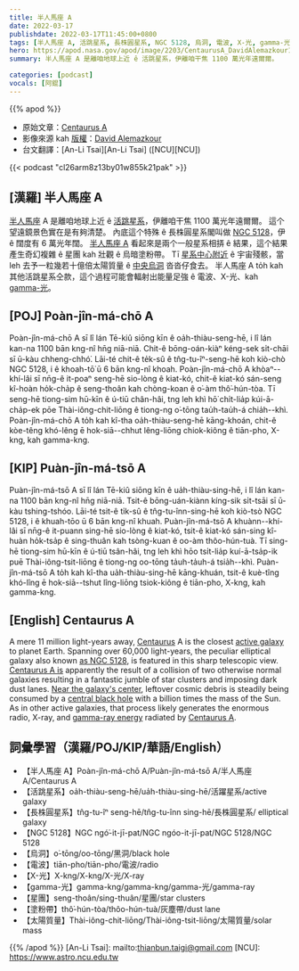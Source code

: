 ```yaml
---
title: 半人馬座 A
date: 2022-03-17
publishdate: 2022-03-17T11:45:00+0800
tags: [半人馬座 A, 活跳星系, 長株圓星系, NGC 5128, 烏洞, 電波, X-光, gamma-光, 星團, 塗粉帶, 太陽質量]
hero: https://apod.nasa.gov/apod/image/2203/CentaurusA_DavidAlemazkour1024.jpg
summary: 半人馬座 A 是離咱地球上近 ê 活跳星系，伊離咱干焦 1100 萬光年遠爾爾。

categories: [podcast]
vocals: [阿錕]
---
```


{{% apod %}}

- 原始文章：[Centaurus A](https://apod.nasa.gov/apod/ap220317.html)
- 影像來源 kah [版權][copyright]：[David Alemazkour](mailto:dalemazkour@hotmail.com)
- 台文翻譯：[An-Li Tsai][An-Li Tsai] ([NCU][NCU])

{{< podcast "cl26arm8z13by01w855k21pak" >}}

## [漢羅] 半人馬座 A
[半人馬座][Centaurus] A 是離咱地球上近 ê [活跳星系][active galaxy]，伊離咱干焦 1100 萬光年遠爾爾。
這个望遠鏡景色實在是有夠清楚。
內底這个特殊 ê 長株圓星系閣叫做 [NGC 5128][as NGC 5128]，伊 ê 闊度有 6 萬光年闊。
[半人馬座 A][Centaurus A is] 看起來是兩个一般星系相挵 ê 結果，這个結果產生奇幻複雜 ê 星團 kah 壯觀 ê 烏暗塗粉帶。
Tī [星系中心附近][Near the galaxy's center] ê 宇宙殘骸，當 leh 去予一粒幾若十億倍太陽質量 ê [中央烏洞][central black hole t] 沓沓仔食去。
半人馬座 A to̍h kah 其他活跳星系仝款，這个過程可能會輻射出能量足強 ê 電波、X-光、kah [gamma-光][gamma-ray energy]。

## [POJ] Poàn-jîn-má-chō A
Poàn-jîn-má-chō A sī lî lán Tē-kiû siōng kīn ê oa̍h-thiàu-seng-hē, i lî lán kan-na 1100 bān kng-nî hn̄g niā-niā.
Chit-ê bōng-oán-kiàⁿ kéng-sek si̍t-chāi sī ū-kàu chheng-chhó͘.
Lāi-té chit-ê te̍k-sû ê tn̂g-tu-îⁿ-seng-hē koh kiò-chò NGC 5128, i ê khoah-tō͘ ū 6 bān kng-nî khoah.
Poàn-jîn-má-chō A khòaⁿ--khí-lâi sī nn̄g-ê it-poaⁿ seng-hē sio-lòng ê kiat-kó, chit-ê kiat-kó sán-seng kî-hoàn ho̍k-cha̍p ê seng-thoân kah chòng-koan ê o͘-àm thô͘-hún-tòa.
Tī seng-hē tiong-sim hū-kīn ê ú-tiū chân-hâi, tng leh khì hō͘ chi̍t-lia̍p kúi-ā-cha̍p-ek pōe Thài-iông-chit-liōng ê tiong-ng o͘-tōng tau̍h-tau̍h-á chia̍h--khì.
Poàn-jîn-má-chō A to̍h kah kî-tha oa̍h-thiàu-seng-hē kāng-khoán, chit-ê kòe-têng khó-lêng ē hok-siā--chhut lêng-liōng chiok-kiông ê tiān-pho, X-kng, kah gamma-kng.

## [KIP] Puàn-jîn-má-tsō A
Puàn-jîn-má-tsō A sī lî lán Tē-kiû siōng kīn ê ua̍h-thiàu-sing-hē, i lî lán kan-na 1100 bān kng-nî hn̄g niā-niā.
Tsit-ê bōng-uán-kiànn kíng-sik si̍t-tsāi sī ū-kàu tshing-tshóo.
Lāi-té tsit-ê ti̍k-sû ê tn̂g-tu-înn-sing-hē koh kiò-tsò NGC 5128, i ê khuah-tōo ū 6 bān kng-nî khuah.
Puàn-jîn-má-tsō A khuànn--khí-lâi sī nn̄g-ê it-puann sing-hē sio-lòng ê kiat-kó, tsit-ê kiat-kó sán-sing kî-huàn ho̍k-tsa̍p ê sing-thuân kah tsòng-kuan ê oo-àm thôo-hún-tuà.
Tī sing-hē tiong-sim hū-kīn ê ú-tiū tsân-hâi, tng leh khì hōo tsi̍t-lia̍p kuí-ā-tsa̍p-ik puē Thài-iông-tsit-liōng ê tiong-ng oo-tōng ta̍uh-ta̍uh-á tsia̍h--khì.
Puàn-jîn-má-tsō A to̍h kah kî-tha ua̍h-thiàu-sing-hē kāng-khuán, tsit-ê kuè-tîng khó-lîng ē hok-siā--tshut lîng-liōng tsiok-kiông ê tiān-pho, X-kng, kah gamma-kng.

## [English] Centaurus A
A mere 11 million light-years away, [Centaurus][Centaurus] A is the closest [active galaxy][active galaxy] to planet Earth.
Spanning over 60,000 light-years, the peculiar elliptical galaxy also known [as NGC 5128][as NGC 5128], is featured in this sharp telescopic view.
[Centaurus A is][Centaurus A is] apparently the result of a collision of two otherwise normal galaxies resulting in a fantastic jumble of star clusters and imposing dark dust lanes.
[Near the galaxy's center][Near the galaxy's center], leftover cosmic debris is steadily being consumed by a [central black hole][central black hole e] with a billion times the mass of the Sun.
As in other active galaxies, that process likely generates the enormous radio, X-ray, and [gamma-ray energy][gamma-ray energy] radiated by [Centaurus A][Centaurus A].

## 詞彙學習（漢羅/POJ/KIP/華語/English）
- 【半人馬座 A】Poàn-jîn-má-chō A/Puàn-jîn-má-tsō A/半人馬座 A/Centaurus A
- 【活跳星系】oa̍h-thiàu-seng-hē/ua̍h-thiàu-sing-hē/活躍星系/active galaxy
- 【長株圓星系】tn̂g-tu-îⁿ seng-hē/tn̂g-tu-înn sing-hē/長株圓星系/ elliptical galaxy
- 【NGC 5128】NGC ngó͘-it-jī-pat/NGC ngóo-it-jī-pat/NGC 5128/NGC 5128
- 【烏洞】o͘-tōng/oo-tōng/黑洞/black hole
- 【電波】tiān-pho/tiān-pho/電波/radio
- 【X-光】X-kng/X-kng/X-光/X-ray
- 【gamma-光】gamma-kng/gamma-kng/gamma-光/gamma-ray
- 【星團】seng-thoân/sing-thuân/星團/star clusters
- 【塗粉帶】thô͘-hún-tòa/thôo-hún-tuà/灰塵帶/dust lane
- 【太陽質量】Thài-iông-chit-liōng/Thài-iông-tsit-liōng/太陽質量/solar mass

{{% /apod %}}
[An-Li Tsai]: mailto:thianbun.taigi@gmail.com
[NCU]: https://www.astro.ncu.edu.tw

[copyright]: https://apod.nasa.gov/apod/fap/lib/about_apod.html#srapply

[Centaurus]:http://www.astro.wisc.edu/~dolan/constellations/extra/Centaurus.html
[active galaxy]:http://en.wikipedia.org/wiki/Active_galactic_nucleus
[as NGC 5128]:http://messier.seds.org/xtra/ngc/n5128.html
[Centaurus A is]:https://esahubble.org/videos/heic1110a/
[Near the galaxy's center]:https://hubblesite.org/contents/news-releases/2011/news-2011-18.html
[central black hole e]:https://apod.nasa.gov/apod/ap210804.html
[central black hole t]:https://apod.tw/daily/20210804/
[gamma-ray energy]:https://www.nasa.gov/feature/goddard/nasas-fermi-mission-finds-hints-of-gamma-ray-cycle-in-an-active-galaxy
[Centaurus A]:https://apod.nasa.gov/apod/ap080110.html
